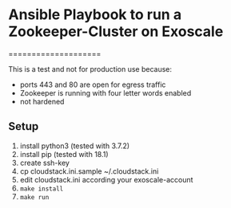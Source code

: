 # Ansible Playbook to run a Zookeeper-Cluster on Exoscale
====================

This is a test and not for production use because:
- ports 443 and 80 are open for egress traffic
- Zookeeper is running with four letter words enabled
- not hardened

## Setup

1. install python3 (tested with 3.7.2)
1. install pip (tested with 18.1)
1. create ssh-key
1. cp cloudstack.ini.sample ~/.cloudstack.ini
1. edit cloudstack.ini according your exoscale-account
1. `make install`
1. `make run`
